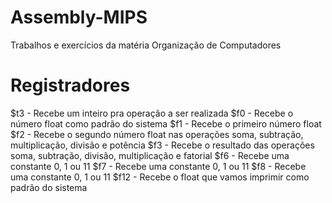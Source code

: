 # Assembly-MIPS
Trabalhos e exercícios da matéria Organização de Computadores

# Registradores
$t3 - Recebe um inteiro pra operação a ser realizada
$f0 - Recebe o número float como padrão do sistema
$f1 - Recebe o primeiro número float
$f2 - Recebe o segundo número float nas operações soma, subtração, multiplicação, divisão e potência
$f3 - Recebe o resultado das operações soma, subtração, divisão, multiplicação e fatorial
$f6 - Recebe uma constante 0, 1 ou 11
$f7 - Recebe uma constante 0, 1 ou 11
$f8 - Recebe uma constante 0, 1 ou 11
$f12 - Recebe o float que vamos imprimir como padrão do sistema